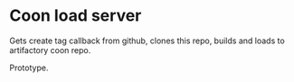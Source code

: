 # Coon load server
Gets create tag callback from github, clones this repo, builds and loads to artifactory coon repo.

Prototype.